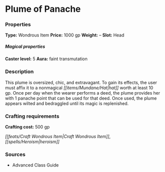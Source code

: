 ﻿---
Title: "Plume of Panache"
Type: "Wondrous Item"
Price: "1000 gp"
Weight: "–"
Slot: "Head"
Caster level: "5"
Aura: "faint transmutation"
Description: |
  "This plume is oversized, chic, and extravagant. To gain its effects, the user must affix it to a nonmagical hat worth at least 10 gp. Once per day when the wearer performs a deed, the plume provides her with 1 panache point that can be used for that deed. Once used, the plume appears wilted and bedraggled until its magic is replenished."
Crafting cost: "500 gp"
Sources: "['Advanced Class Guide']"
---

# Plume of Panache

### Properties

**Type:** Wondrous Item **Price:** 1000 gp **Weight:** – **Slot:** Head

##### Magical properties

**Caster level:** 5 **Aura:** faint transmutation

### Description

This plume is oversized, chic, and extravagant. To gain its effects, the user must affix it to a nonmagical _[[items/Mundane/Hat|hat]]_ worth at least 10 gp. Once per day when the wearer performs a deed, the plume provides her with 1 panache point that can be used for that deed. Once used, the plume appears wilted and bedraggled until its magic is replenished.

### Crafting requirements

**Crafting cost:** 500 gp

_[[feats/Craft Wondrous Item|Craft Wondrous Item]]_, _[[spells/Heroism|heroism]]_

### Sources

* Advanced Class Guide